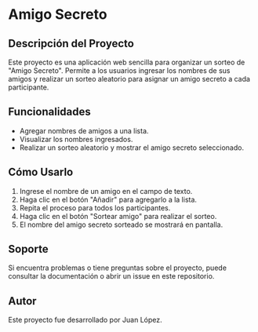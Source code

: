 # Amigo Secreto

## Descripción del Proyecto
Este proyecto es una aplicación web sencilla para organizar un sorteo de "Amigo Secreto". Permite a los usuarios ingresar los nombres de sus amigos y realizar un sorteo aleatorio para asignar un amigo secreto a cada participante.

## Funcionalidades
- Agregar nombres de amigos a una lista.
- Visualizar los nombres ingresados.
- Realizar un sorteo aleatorio y mostrar el amigo secreto seleccionado.

## Cómo Usarlo
1. Ingrese el nombre de un amigo en el campo de texto.
2. Haga clic en el botón "Añadir" para agregarlo a la lista.
3. Repita el proceso para todos los participantes.
4. Haga clic en el botón "Sortear amigo" para realizar el sorteo.
5. El nombre del amigo secreto sorteado se mostrará en pantalla.

## Soporte
Si encuentra problemas o tiene preguntas sobre el proyecto, puede consultar la documentación o abrir un issue en este repositorio.

## Autor
Este proyecto fue desarrollado por Juan López.
